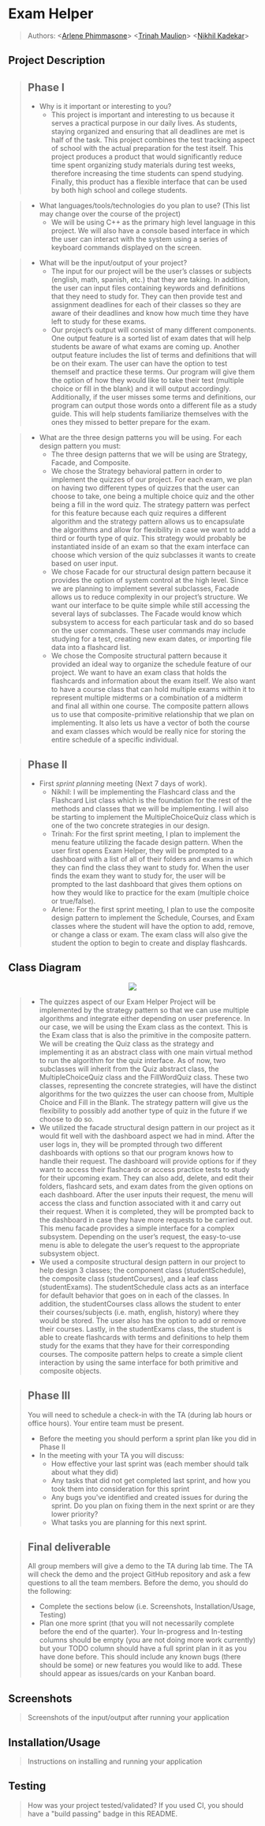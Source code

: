 # Exam Helper
 
 > Authors: \<[Arlene Phimmasone](https://github.com/arlenekimp)\> \<[Trinah Maulion](https://github.com/trinahcm )\> \<[Nikhil Kadekar](https://github.com/nkadekar)\>
 
## Project Description

 > ## Phase I
 > * Why is it important or interesting to you? <br>
 >   * This project is important and interesting to us because it serves a practical purpose in our daily lives. As students, staying organized and ensuring that all deadlines are met is half of the task. This project combines the test tracking aspect of school with the actual preparation for the test itself. This project produces a product that would significantly reduce time spent organizing study materials during test weeks, therefore increasing the time students can spend studying. Finally, this product has a flexible interface that can be used by both high school and college students.

 > * What languages/tools/technologies do you plan to use? (This list may change over the course of the project)
 >   * We will be using C++ as the primary high level language in this project. We will also have a console based interface in which the user can interact with the system using a series of keyboard commands displayed on the screen. 
 
 > * What will be the input/output of your project? <br>
 >   * The input for our project will be the user’s classes or subjects (english, math, spanish, etc.) that they are taking. In addition, the user can input files containing keywords and definitions that they need to study for. They can then provide test and assignment deadlines for each of their classes so they are aware of their deadlines and know how much time they have left to study for these exams.
 >   * Our project’s output will consist of many different components. One output feature is a sorted list of exam dates that will help students be aware of what exams are coming up. Another output feature includes the list of terms and definitions that will be on their exam. The user can have the option to test themself and practice these terms. Our program will give them the option of how they would like to take their test (multiple choice or fill in the blank) and it will output accordingly. Additionally, if the user misses some terms and definitions, our program can output those words onto a different file as a study guide. This will help students familiarize themselves with the ones they missed to better prepare for the exam.
 
 > * What are the three design patterns you will be using. For each design pattern you must:
 >   * The three design patterns that we will be using are Strategy, Facade, and Composite.
 >   * We chose the Strategy behavioral pattern in order to implement the quizzes of our project. For each exam, we plan on having two different types of quizzes that the user can choose to take, one being a multiple choice quiz and the other being a fill in the word quiz. The strategy pattern was perfect for this feature because each quiz requires a different algorithm and the strategy pattern allows us to encapsulate the algorithms and allow for flexibility in case we want to add a third or fourth type of quiz. This strategy would probably be instantiated inside of an exam so that the exam interface can choose which version of the quiz subclasses it wants to create based on user input.
 >   * We chose Facade for our structural design pattern because it provides the option of system control at the high level. Since we are planning to implement several subclasses, Facade allows us to reduce complexity in our project’s structure. We want our interface to be quite simple while still accessing the several lays of subclasses. The Facade would know which subsystem to access for each particular task and do so based on the user commands. These user commands may include studying for a test, creating new exam dates, or importing file data into a flashcard list.
 >   *  We chose the Composite structural pattern because it provided an ideal way to organize the schedule feature of our project. We want to have an exam class that holds the flashcards and information about the exam itself. We also want to have a course class that can hold multiple exams within it to represent multiple midterms or a combination of a midterm and final all within one course. The composite pattern allows us to use that composite-primitive relationship that we plan on implementing. It also lets us have a vector of both the course and exam classes which would be really nice for storing the entire schedule of a specific individual.



 > ## Phase II
 > * First *sprint planning* meeting (Next 7 days of work).
 >   * Nikhil: I will be implementing the Flashcard class and the Flashcard List class which is the foundation for the rest of the methods and classes that we will be implementing. I will also be starting to implement the MultipleChoiceQuiz class which is one of the two concrete strategies in our design. 
 >   * Trinah: For the first sprint meeting, I plan to implement the menu feature utilizing the facade design pattern. When the user first opens Exam Helper, they will be prompted to a dashboard with a list of all of their folders and exams in which they can find the class they want to study for. When the user finds the exam they want to study for, the user will be prompted to the last dashboard that gives them options on how they would like to practice for the exam (multiple choice or true/false).
 >   * Arlene: For the first sprint meeting, I plan to use the composite design pattern to implement the Schedule, Courses, and Exam classes where the student will have the option to add, remove, or change a class or exam. The exam class will also give the student the option to begin to create and display flashcards.
 
## Class Diagram
 <p align="center">
    <img src="cs100 project omt.png">
 </p>

 > * The quizzes aspect of our Exam Helper Project will be implemented by the strategy pattern so that we can use multiple algorithms and integrate either depending on user preference. In our case, we will be using the Exam class as the context. This is the Exam class that is also the primitive in the composite pattern. We will be creating the Quiz class as the strategy and implementing it as an abstract class with one main virtual method to run the algorithm for the quiz interface. As of now, two subclasses will inherit from the Quiz abstract class, the MultipleChoiceQuiz class and the FillWordQuiz class. These two classes, representing the concrete strategies, will have the distinct algorithms for the two quizzes the user can choose from, Multiple Choice and Fill in the Blank. The strategy pattern will give us the flexibility to possibly add another type of quiz in the future if we choose to do so.
 > * We utilized the facade structural design pattern in our project as it would fit well with the dashboard aspect we had in mind. After the user logs in, they will be prompted through two different dashboards with options so that our program knows how to handle their request. The dashboard will provide options for if they want to access their flashcards or access practice tests to study for their upcoming exam. They can also add, delete, and edit their folders, flashcard sets, and exam dates from the given options on each dashboard. After the user inputs their request, the menu will access the class and function associated with it and carry out their request. When it is completed, they will be prompted back to the dashboard in case they have more requests to be carried out. This menu facade provides a simple interface for a complex subsystem. Depending on the user’s request, the easy-to-use menu is able to delegate the user’s request to the appropriate subsystem object.
 > * We used a composite structural design pattern in our project to help design 3 classes; the component class (studentSchedule), the composite class (studentCourses), and a leaf class (studentExams). The studentSchedule class acts as an interface for default behavior that goes on in each of the classes. In addition, the studentCourses class allows the student to enter their courses/subjects (i.e. math, english, history) where they would be stored. The user also has the option to add or remove their courses. Lastly, in the studentExams class, the student is able to create flashcards with terms and definitions to help them study for the exams that they have for their corresponding courses. The composite pattern helps to create a simple client interaction by using the same interface for both primitive and composite objects. 
 
 > ## Phase III
 > You will need to schedule a check-in with the TA (during lab hours or office hours). Your entire team must be present. 
 > * Before the meeting you should perform a sprint plan like you did in Phase II
 > * In the meeting with your TA you will discuss: 
 >   - How effective your last sprint was (each member should talk about what they did)
 >   - Any tasks that did not get completed last sprint, and how you took them into consideration for this sprint
 >   - Any bugs you've identified and created issues for during the sprint. Do you plan on fixing them in the next sprint or are they lower priority?
 >   - What tasks you are planning for this next sprint.

 > ## Final deliverable
 > All group members will give a demo to the TA during lab time. The TA will check the demo and the project GitHub repository and ask a few questions to all the team members. 
 > Before the demo, you should do the following:
 > * Complete the sections below (i.e. Screenshots, Installation/Usage, Testing)
 > * Plan one more sprint (that you will not necessarily complete before the end of the quarter). Your In-progress and In-testing columns should be empty (you are not doing more work currently) but your TODO column should have a full sprint plan in it as you have done before. This should include any known bugs (there should be some) or new features you would like to add. These should appear as issues/cards on your Kanban board. 
 ## Screenshots
 > Screenshots of the input/output after running your application
 ## Installation/Usage
 > Instructions on installing and running your application
 ## Testing
 > How was your project tested/validated? If you used CI, you should have a "build passing" badge in this README.
 
